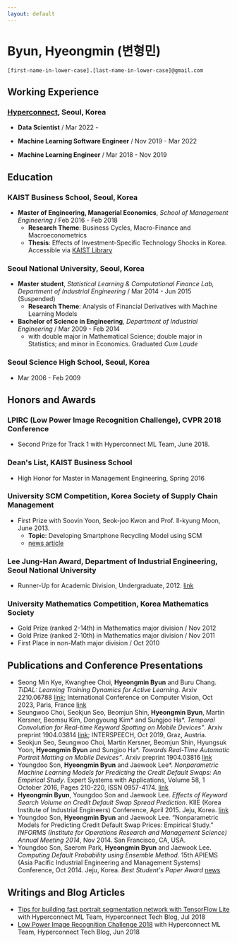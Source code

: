 ```yaml
---
layout: default
---
```


# Byun, Hyeongmin (변형민)

`[first-name-in-lower-case].[last-name-in-lower-case]@gmail.com`

## Working Experience

### [Hyperconnect](https://hyperconnect.com/?lang=en), Seoul, Korea

* **Data Scientist** / Mar 2022 -

* **Machine Learning Software Engineer** / Nov 2019 - Mar 2022

* **Machine Learning Engineer** / Mar 2018 - Nov 2019

## **Education**

### KAIST Business School, Seoul, Korea

* **Master of Engineering, Managerial Economics**, *School of Management Engineering* / Feb 2016 - Feb 2018
  * **Research Theme**: Business Cycles, Macro-Finance and Macroeconometrics
  * **Thesis**: Effects of Investment-Specific Technology Shocks in Korea. Accessible via [KAIST Library](http://library.kaist.ac.kr/search/ctlgSearch/posesn/view.do?bibctrlno=842576&se=t0&ty=B&_csrf=8dd4449c-82ec-4646-ba81-af1ef336b130)

### Seoul National University, Seoul, Korea

* **Master student**, *Statistical Learning & Computational Finance Lab, Department of Industrial Engineering* / Mar 2014 - Jun 2015 (Suspended)
  * **Research Theme**: Analysis of Financial Derivatives with Machine Learning Models
* **Bachelor of Science in Engineering**, *Department of Industrial Engineering* / Mar 2009 - Feb 2014
  * with double major in Mathematical Science; double major in Statistics; and minor in Economics. Graduated *Cum Laude*

### Seoul Science High School, Seoul, Korea

* Mar 2006 - Feb 2009

## **Honors and Awards**

### LPIRC (Low Power Image Recognition Challenge), CVPR 2018 Conference

* Second Prize for Track 1 with Hyperconnect ML Team, June 2018.

### Dean's List, KAIST Business School

* High Honor for Master in Management Engineering, Spring 2016

### University SCM Competition, Korea Society of Supply Chain Management

* First Prize with Soovin Yoon, Seok-joo Kwon and Prof. Il-kyung Moon, June 2013.
  * **Topic**: Developing Smartphone Recycling Model using SCM
  * [news article](http://eng.snu.ac.kr/node/788)

### Lee Jung-Han Award, Department of Industrial Engineering, Seoul National University

* Runner-Up for Academic Division, Undergraduate, 2012. [link](http://ie.snu.ac.kr/ko/board/14/2012%EB%85%84-%EC%A0%9C4%ED%9A%8C-%EC%88%98%EC%83%81%EC%9E%90)

### University Mathematics Competition, Korea Mathematics Society

* Gold Prize (ranked 2-14th) in Mathematics major division / Nov 2012
* Gold Prize (ranked 2-10th) in Mathematics major division / Nov 2011
* First Place in non-Math major division / Oct 2010

## **Publications and Conference Presentations**

* Seong Min Kye, Kwanghee Choi, **Hyeongmin Byun** and Buru Chang. *TiDAL: Learning Training Dynamics for Active Learning*. Arxiv 2210.06788 [link](https://arxiv.org/abs/2210.06788); International Conference on Computer Vision, Oct 2023, Paris, France [link](https://openaccess.thecvf.com/content/ICCV2023/html/Kye_TiDAL_Learning_Training_Dynamics_for_Active_Learning_ICCV_2023_paper.html)
* Seungwoo Choi, Seokjun Seo, Beomjun Shin, **Hyeongmin Byun**, Martin Kersner, Beomsu Kim, Dongyoung Kim\* and Sungjoo Ha\*. *Temporal Convolution for Real-time Keyword Spotting on Mobile Devices”*. Arxiv preprint 1904.03814 [link](https://arxiv.org/abs/1904.03814); INTERSPEECH, Oct 2019, Graz, Austria.
* Seokjun Seo, Seungwoo Choi, Martin Kersner, Beomjun Shin, Hyungsuk Yoon, **Hyeongmin Byun** and Sungjoo Ha\*. *Towards Real-Time Automatic Portrait Matting on Mobile Devices”*. Arxiv preprint 1904.03816 [link](https://arxiv.org/abs/1904.03816)
* Youngdoo Son, **Hyeongmin Byun** and Jaewook Lee\*. *Nonparametric Machine Learning Models for Predicting the Credit Default Swaps: An Empirical Study*. Expert Systems with Applications, Volume 58, 1 October 2016, Pages 210-220, ISSN 0957-4174. [link](http://dx.doi.org/10.1016/j.eswa.2016.03.049)
* **Hyeongmin Byun**, Youngdoo Son and Jaewook Lee. *Effects of Keyword Search Volume on Credit Default Swap Spread Prediction*. KIIE (Korea Institute of Industrial Engineers) Conference, April 2015. Jeju, Korea. [link](http://riss.kr/search/detail/DetailView.do?p_mat_type=1a0202e37d52c72d&control_no=351022e8f46b6acb7ecd42904f0c5d65)
* Youngdoo Son, **Hyeongmin Byun** and Jaewook Lee. “Nonparametric Models for Predicting Credit Default Swap Prices: Empirical Study.” *INFORMS (Institute for Operations Research and Management Science) Annual Meeting 2014*, Nov 2014. San Francisco, CA, USA.
* Youngdoo Son, Saerom Park, **Hyeongmin Byun** and Jaewook Lee. *Computing Default Probability using Ensemble Method.* 15th APIEMS (Asia Pacific Industrial Engineering and Management Systems) Conference, Oct 2014. Jeju, Korea. *Best Student's Paper Award* [news](http://eng.snu.ac.kr/node/896)

## **Writings and Blog Articles**

* [Tips for building fast portrait segmentation network with TensorFlow Lite](https://hyperconnect.github.io/2018/07/06/tips-for-building-fast-portrait-segmentation-network-with-tensorflow-lite.html) with Hyperconnect ML Team, Hyperconnect Tech Blog, Jul 2018
* [Low Power Image Recognition Challenge 2018](https://hyperconnect.github.io/2018/06/26/lpirc-2018.html) with Hyperconnect ML Team, Hyperconnect Tech Blog, Jun 2018


<!---
## **Skills**

### **TECHNICALITIES**

* Python, SQL, R, LaTeX - Intermediate
* Bash, MATLAB, C/C++ - Beginner

### **LANGUAGES**

* Korean - Native
* English - Intermediate


## **Teaching and Tutoring Experiences**

### **TEACHING ASSISTANT** (Seoul National University)

* Operations Research II / 2014 Spring, 2015 Spring
* Engineering Research and Practice II / 2014 Spring

### **UNDERGRADUATE TUTOR** (Seoul National University)

* Operations Research I / 2013 Fall
* Engineering Mathematics I / 2013 Spring
* Foundations of Physics I / 2013 Spring
* Basic Mathematics for Freshmen / 2010-2011 Winter
* Mathematics for Humanities and Social Sciences I / 2010 Fall

## **Extracurricular Activities**

### SNUIE Student’s Council

* Vice President, 2013

### FIELD CAMP: Inter-school conference for IE Undergraduates

* Staff / 2010 Summer
* Director, School Representative / 2011 - 2012 Summer

## Other Links

* Linkedin: [Hyeongmin Byun](https://www.linkedin.com/in/hyeongmin-byun-054281151/) -->
